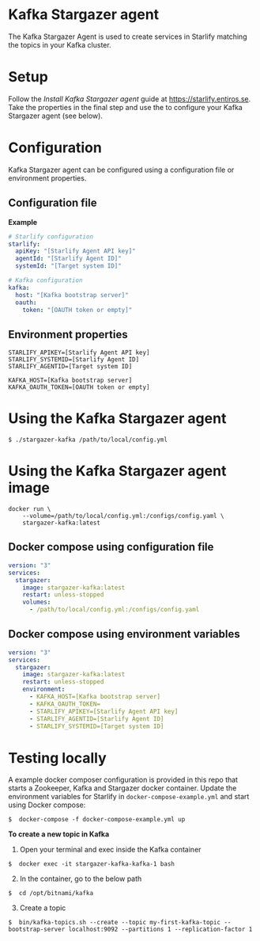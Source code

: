 # Kafka Stargazer agent

The Kafka Stargazer Agent is used to create services in Starlify matching the topics in your Kafka cluster.

# Setup

Follow the _Install Kafka Stargazer agent_ guide at https://starlify.entiros.se. Take the properties in the final step and use the to configure your Kafka Stargazer agent (see below).

# Configuration

Kafka Stargazer agent can be configured using a configuration file or environment properties.

## Configuration file
**Example**
```yaml
# Starlify configuration
starlify:
  apiKey: "[Starlify Agent API key]"
  agentId: "[Starlify Agent ID]"
  systemId: "[Target system ID]"

# Kafka configuration
kafka:
  host: "[Kafka bootstrap server]"
  oauth:
    token: "[OAUTH token or empty]"
```

## Environment properties

```
STARLIFY_APIKEY=[Starlify Agent API key]
STARLIFY_SYSTEMID=[Starlify Agent ID]
STARLIFY_AGENTID=[Target system ID]

KAFKA_HOST=[Kafka bootstrap server]
KAFKA_OAUTH_TOKEN=[OAUTH token or empty]
```

# Using the Kafka Stargazer agent 
```shell script
$ ./stargazer-kafka /path/to/local/config.yml
```

# Using the Kafka Stargazer agent image

```shell script
docker run \
    --volume=/path/to/local/config.yml:/configs/config.yaml \
    stargazer-kafka:latest
```

## Docker compose using configuration file
```yaml
version: "3"
services:
  stargazer:
    image: stargazer-kafka:latest
    restart: unless-stopped
    volumes:
      - /path/to/local/config.yml:/configs/config.yaml
```

## Docker compose using environment variables
```yaml
version: "3"
services:
  stargazer:
    image: stargazer-kafka:latest
    restart: unless-stopped
    environment:
      - KAFKA_HOST=[Kafka bootstrap server]
      - KAFKA_OAUTH_TOKEN=
      - STARLIFY_APIKEY=[Starlify Agent API key]
      - STARLIFY_AGENTID=[Starlify Agent ID]
      - STARLIFY_SYSTEMID=[Target system ID]
```

# Testing locally

A example docker composer configuration is provided in this repo that starts a Zookeeper, Kafka and Stargazer docker container. Update the environment variables for Starlify in `docker-compose-example.yml` and start using Docker compose:
```shell script
$  docker-compose -f docker-compose-example.yml up
```

**To create a new topic in Kafka**

1. Open your terminal and exec inside the Kafka container
```shell script
$  docker exec -it stargazer-kafka-kafka-1 bash
```

2. In the container, go to the below path
```shell script
$  cd /opt/bitnami/kafka
```

3. Create a topic
```shell script
$  bin/kafka-topics.sh --create --topic my-first-kafka-topic --bootstrap-server localhost:9092 --partitions 1 --replication-factor 1
```